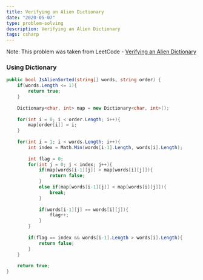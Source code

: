 ```yaml
---
title: Verifying an Alien Dictionary
date: "2020-05-07"
type: problem-solving
description: Verifying an Alien Dictionary
tags: csharp
---
```


Note: This problem was taken from LeetCode - [Verifying an Alien Dictionary](https://leetcode.com/problems/verifying-an-alien-dictionary/)

### Using Dictionary
```csharp
public bool IsAlienSorted(string[] words, string order) {
	if(words.Length <= 1){
		return true;
	}
	
	Dictionary<char, int> map = new Dictionary<char, int>();
	
	for(int i = 0; i < order.Length; i++){
		map[order[i]] = i;
	}
	
	for(int i = 1; i < words.Length; i++){
		int index = Math.Min(words[i-1].Length, words[i].Length);
		
		int flag = 0;
		for(int j = 0; j < index; j++){
			if(map[words[i-1][j]] > map[words[i][j]]){
				return false;
			}
			else if(map[words[i-1][j]] < map[words[i][j]]){
				break;
			}
			
			if(words[i-1][j] == words[i][j]){
				flag++;
			}
		}
		
		if(flag == index && words[i-1].Length > words[i].Length){
			return false;
		}
	}
	
	return true;
}
```
